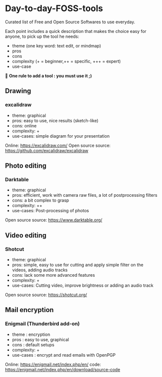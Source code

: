 # Day-to-day-FOSS-tools

Curated list of Free and Open Source Softwares to use everyday.

Each point includes a quick description that makes the choice easy for anyone, to pick up the tool he needs: 
  - theme (one key word: text edit, or mindmap)
  - pros
  - cons
  - complexity (+ = beginner,++ = specific, +++ = expert)
  - use-case
  
 :straight_ruler: **One rule to add a tool : you must use it ;)**
 
 ## Drawing
 
 ### excalidraw
 
 - theme: graphical
 - pros: easy to use, nice results (sketch-like)
 - cons: online
 - complexity: +
 - use-cases: simple diagram for your presentation
 
 Online: https://excalidraw.com/ Open source source: https://github.com/excalidraw/excalidraw
 
 ## Photo editing
 
 ### Darktable
 
 - theme: graphical
 - pros: efficient, work with camera raw files, a lot of postprocessing filters
 - cons: a bit complex to grasp
 - complexity: ++
 - use-cases: Post-processing of photos
 
 Open source source: https://www.darktable.org/
 
 ## Video editing
 
 ### Shotcut
 
 - theme: graphical
 - pros: simple, easy to use for cutting and apply simple filter on the videos, adding audio tracks
 - cons: lack some more advanced features
 - complexity: +
 - use-cases: Cutting video, improve brightness or adding an audio track
 
 Open source source: https://shotcut.org/
 
 
 ## Mail encryption
 
 ### Enigmail (Thunderbird add-on)
 
 - theme : encryption
 - pros : easy to use, graphical
 - cons : default setups
 - complexity: +
 - use-cases : encrypt and read emails with OpenPGP
 
 Online: https://enigmail.net/index.php/en/ code: https://enigmail.net/index.php/en/download/source-code
